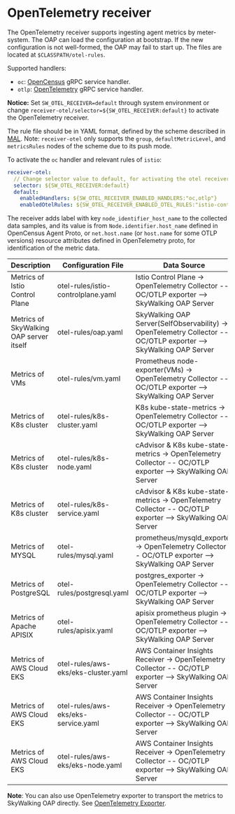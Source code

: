 # OpenTelemetry receiver

The OpenTelemetry receiver supports ingesting agent metrics by meter-system. The OAP can load the configuration at bootstrap.
If the new configuration is not well-formed, the OAP may fail to start up. The files are located at `$CLASSPATH/otel-rules`.

Supported handlers:

* `oc`: [OpenCensus](https://github.com/open-telemetry/opentelemetry-collector-contrib/blob/a08903f05d3a544f548535c222b1c205b9f5a154/exporter/opencensusexporter/README.md) gRPC service handler.
* `otlp`: [OpenTelemetry](https://github.com/open-telemetry/opentelemetry-collector/tree/1c217b366fbdb209044d8f4c3fece079ae23bd3b/exporter/otlpexporter) gRPC service handler.

**Notice:**  Set `SW_OTEL_RECEIVER=default` through system environment or change `receiver-otel/selector=${SW_OTEL_RECEIVER:default}` to activate the OpenTelemetry receiver.

The rule file should be in YAML format, defined by the scheme described in [MAL](../../concepts-and-designs/mal.md).
Note: `receiver-otel` only supports the `group`, `defaultMetricLevel`, and `metricsRules` nodes of the scheme due to its push mode.

To activate the `oc` handler and relevant rules of `istio`:

```yaml
receiver-otel:
  // Change selector value to default, for activating the otel receiver.
  selector: ${SW_OTEL_RECEIVER:default}
  default:
    enabledHandlers: ${SW_OTEL_RECEIVER_ENABLED_HANDLERS:"oc,otlp"}
    enabledOtelRules: ${SW_OTEL_RECEIVER_ENABLED_OTEL_RULES:"istio-controlplane"}
```

The receiver adds label with key `node_identifier_host_name` to the collected data samples,
and its value is from `Node.identifier.host_name` defined in OpenCensus Agent Proto,
or `net.host.name` (or `host.name` for some OTLP versions) resource attributes defined in OpenTelemetry proto,
for identification of the metric data.

| Description                             | Configuration File | Data Source |
|-----------------------------------------|-----|----|
| Metrics of Istio Control Plane          | otel-rules/istio-controlplane.yaml | Istio Control Plane -> OpenTelemetry Collector -- OC/OTLP exporter --> SkyWalking OAP Server |
| Metrics of SkyWalking OAP server itself | otel-rules/oap.yaml | SkyWalking OAP Server(SelfObservability) -> OpenTelemetry Collector -- OC/OTLP exporter --> SkyWalking OAP Server |
| Metrics of VMs                          | otel-rules/vm.yaml | Prometheus node-exporter(VMs) -> OpenTelemetry Collector -- OC/OTLP exporter --> SkyWalking OAP Server |
| Metrics of K8s cluster                  | otel-rules/k8s-cluster.yaml | K8s kube-state-metrics -> OpenTelemetry Collector -- OC/OTLP exporter --> SkyWalking OAP Server |
| Metrics of K8s cluster                  | otel-rules/k8s-node.yaml | cAdvisor & K8s kube-state-metrics -> OpenTelemetry Collector -- OC/OTLP exporter --> SkyWalking OAP Server |
| Metrics of K8s cluster                  | otel-rules/k8s-service.yaml | cAdvisor & K8s kube-state-metrics -> OpenTelemetry Collector -- OC/OTLP exporter --> SkyWalking OAP Server |
| Metrics of MYSQL                        | otel-rules/mysql.yaml | prometheus/mysqld_exporter -> OpenTelemetry Collector -- OC/OTLP exporter --> SkyWalking OAP Server |
| Metrics of PostgreSQL                   | otel-rules/postgresql.yaml | postgres_exporter -> OpenTelemetry Collector -- OC/OTLP exporter --> SkyWalking OAP Server |
| Metrics of Apache APISIX                | otel-rules/apisix.yaml | apisix prometheus plugin -> OpenTelemetry Collector -- OC/OTLP exporter --> SkyWalking OAP Server |
| Metrics of AWS Cloud EKS                | otel-rules/aws-eks/eks-cluster.yaml |AWS Container Insights Receiver -> OpenTelemetry Collector -- OC/OTLP exporter --> SkyWalking OAP Server |
| Metrics of AWS Cloud EKS                | otel-rules/aws-eks/eks-service.yaml |AWS Container Insights Receiver -> OpenTelemetry Collector -- OC/OTLP exporter --> SkyWalking OAP Server |
| Metrics of AWS Cloud EKS                | otel-rules/aws-eks/eks-node.yaml |AWS Container Insights Receiver -> OpenTelemetry Collector -- OC/OTLP exporter --> SkyWalking OAP Server |

**Note**: You can also use OpenTelemetry exporter to transport the metrics to SkyWalking OAP directly. See [OpenTelemetry Exporter](./backend-meter.md#opentelemetry-exporter).
